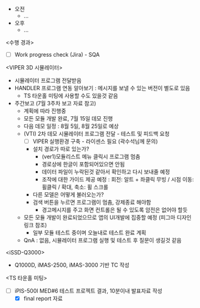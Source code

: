 - 오전
	- ...
- 오후
	- ...

<수행 경과>
- [ ] Work progress check (Jira) - SQA

<VIPER 3D 시뮬레이터>
- 시뮬레이터 프로그램 전달받음
- HANDLER 프로그램 연동 알아보기 : 메시지를 보낼 수 있는 버전이 별도로 있음
	- TS 타운홀 미팅에 사용할 수도 있을것 같음
- 주간보고 (7월 3주차 보고 자료 참고)
	- 계획에 따라 진행중
	- 모든 모듈 개발 완료, 7월 15일 데모 진행
	- 다음 데모 일정 : 8월 5일, 8월 25일로 예상
	- (VTI) 2차 데모 시뮬레이터 프로그램 전달 - 테스트 및 피드백 요청
		- [ ] VIPER 실행환경 구축 - 라이센스 필요 (곽수석님께 문의)
		- 설치 경로가 따로 있는가?
			- (ver1)모듈리스트 메뉴 클릭시 프로그램 멈춤
			- 경로상에 한글이 포함되어있으면 안됨
			- 데이터 파일이 누락된것 같아서 확인하고 다시 보내줄 예정
			- 조작에 대한 가이드 제공 예정 : 회전: 알트 + 좌클릭 무빙 / 시점 이동: 휠클릭 / 확대, 축소: 휠 스크롤
		- 다른 모델은 어떻게 불러오는가?
		- 검색 버튼을 누르면 프로그램이 멈춤, 강제종료 해야함
			- 경고메시지를 주고 화면 컨트롤은 될 수 있도록 암전은 없어야 할듯
	- 모든 모듈 개발이 완료되었으므로 앱의 UI개발에 집중할 예정 (피그마 디자인 링크 참조)
		- 일부 모듈 테스트 중이며 오늘내로 테스트 완료 계획
	- QnA : 없음, 시뮬레이터 프로그램 실행 및 테스트 후 질문이 생길것 같음

\<iSSD-Q3000>
- Q1000D, iMAS-2500, iMAS-3000 기반 TC 작성

<TS 타운홀 미팅>
- [ ] iPIS-500I MED#6 테스트 프로젝트 결과, 10분이내 발표자료 작성
	- [x] final report 자료